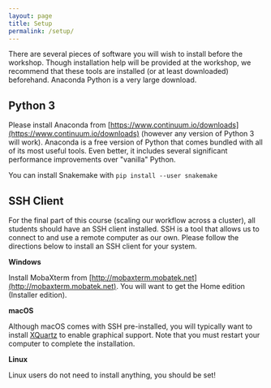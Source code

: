 ```yaml
---
layout: page
title: Setup
permalink: /setup/
---
```


There are several pieces of software you will wish to install before the workshop.
Though installation help will be provided at the workshop,
we recommend that these tools are installed (or at least downloaded) beforehand.
Anaconda Python is a very large download.

## Python 3

Please install Anaconda from [https://www.continuum.io/downloads](https://www.continuum.io/downloads)
(however any version of Python 3 will work).
Anaconda is a free version of Python that comes bundled with all of its most useful tools.
Even better, it includes several significant performance improvements over "vanilla" Python.

You can install Snakemake with `pip install --user snakemake`

## SSH Client

For the final part of this course (scaling our workflow across a cluster),
all students should have an SSH client installed.
SSH is a tool that allows us to connect to and use a remote computer as our own.
Please follow the directions below to install an SSH client for your system.

**Windows**

Install MobaXterm from [http://mobaxterm.mobatek.net](http://mobaxterm.mobatek.net).
You will want to get the Home edition (Installer edition).

**macOS**

Although macOS comes with SSH pre-installed,
you will typically want to install [XQuartz](www.xquartz.org) to enable graphical support.
Note that you must restart your computer to complete the installation.

**Linux**

Linux users do not need to install anything, you should be set!
